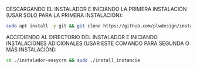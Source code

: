DESCARGANDO EL INSTALADOR E INICIANDO LA PRIMERA INSTALACIÓN (USAR SOLO PARA LA PRIMERA INSTALACIÓN):

```bash
sudo apt install -y git && git clone https://github.com/plwdesign/instalador-easycrm && sudo chmod -R 777 instalador-easycrm && cd instalador-easycrm && sudo ./install_primaria
```

ACCEDIENDO AL DIRECTORIO DEL INSTALADOR E INICIANDO INSTALACIONES ADICIONALES (USAR ESTE COMANDO PARA SEGUNDA O MÁS INSTALACIÓN):
```bash
cd ./instalador-easycrm && sudo ./install_instancia
```

